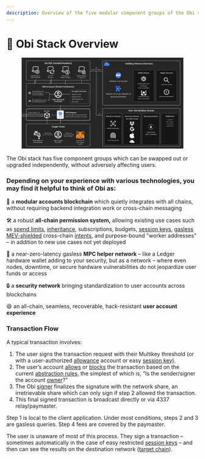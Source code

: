 ```yaml
---
description: Overview of the five modular component groups of the Obi stack
---
```


# 🧩 Obi Stack Overview

<figure><img src="../.gitbook/assets/Obi Stack Dark.png" alt=""><figcaption></figcaption></figure>

The Obi stack has five component groups which can be swapped out or upgraded independently, without adversely affecting users.

### Depending on your experience with various technologies, you may find it helpful to think of Obi as:

🧩 a **modular accounts blockchain** which quietly integrates with all chains, without requiring backend integration work or cross-chain messaging

🛠️ a robust **all-chain permission system,** allowing existing use cases such as [spend limits](../glossary.md#spendlimit), [inheritance](../glossary.md#inheritance), subscriptions, budgets, [session keys](../glossary.md#sessionkey), [gasless](../glossary.md#gasless-mpc) [MEV-shielded](../glossary.md#mev-shielded-intent) cross-chain [intents](../glossary.md#intent), and purpose-bound "worker addresses" – in addition to new use cases not yet deployed

🔑 a near-zero-latency gasless **MPC helper network** – like a Ledger hardware wallet adding to your security, but as a network – where even nodes, downtime, or secure hardware vulnerabilities do not jeopardize user funds or access

🔒 a **security network** bringing standardization to user accounts across blockchains

😄 an all-chain, seamless, recoverable, hack-resistant **user account experience**

### Transaction Flow

A typical transaction involves:

1. The user signs the transaction request with their Multikey threshold (or with a user-authorized [allowance](../glossary.md#spendlimit) account or easy [session key)](../glossary.md#sessionkey).
2. The user’s account [allows](../glossary.md#allow-list) or [blocks](../glossary.md#block-list) the transaction based on the current [abstraction rules](../smart-account-architecture/flex-accounts/), the simplest of which is, “Is the sender/signer the account [owner](../glossary.md#owner)?”
3. The Obi [signer](../glossary.md#signer) finalizes the signature with the network share, an irretrievable share which can only sign if step 2 allowed the transaction.
4. This final signed transaction is broadcast directly or via 4337 relay/paymaster.

Step 1 is local to the client application. Under most conditions, steps 2 and 3 are gasless queries. Step 4 fees are covered by the paymaster.

The user is unaware of most of this process. They sign a transaction – sometimes automatically in the case of easy restricted [session keys](../glossary.md#sessionkey) – and then can see the results on the destination network ([target chain](../glossary.md#target-chain)).

